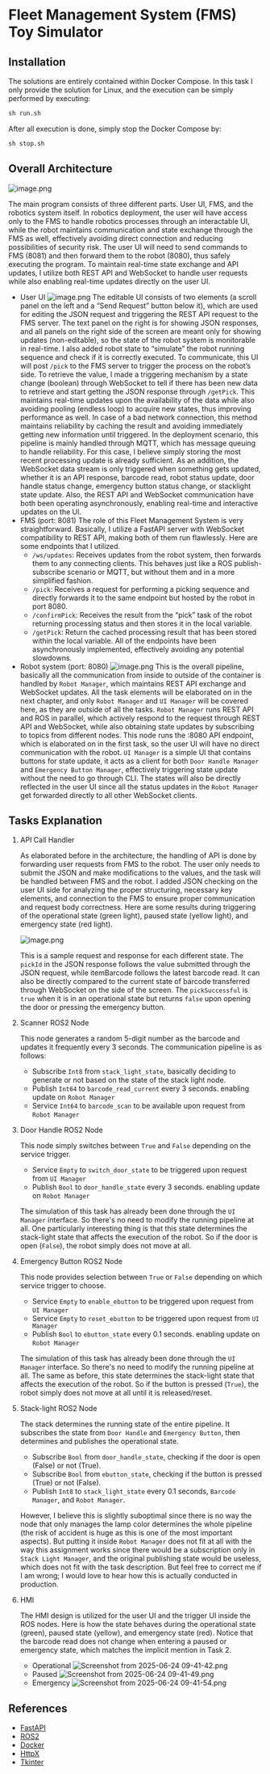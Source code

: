 # Fleet Management System (FMS) Toy Simulator

## Installation

The solutions are entirely contained within Docker Compose. In this task I only provide the solution for Linux, and the execution can be simply performed by executing:

```latex
sh run.sh
```

After all execution is done, simply stop the Docker Compose by:

```latex
sh stop.sh
```

## Overall Architecture

![image.png](figures/image.png)

The main program consists of three different parts. User UI, FMS, and the robotics system itself. In robotics deployment, the user will have access only to the FMS to handle robotics processes through an interactable UI, while the robot maintains communication and state exchange through the FMS as well, effectively avoiding direct connection and reducing possibilities of security risk. The user UI will need to send commands to FMS (8081) and then forward them to the robot (8080), thus safely executing the program. To maintain real-time state exchange and API updates, I utilize both REST API and WebSocket to handle user requests while also enabling real-time updates directly on the user UI.

- User UI
  ![image.png](figures/image%201.png)
  The editable UI consists of two elements (a scroll panel on the left and a “Send Request” button below it), which are used for editing the JSON request and triggering the REST API request to the FMS server. The text panel on the right is for showing JSON responses, and all panels on the right side of the screen are meant only for showing updates (non-editable), so the state of the robot system is monitorable in real-time. I also added robot state to “simulate” the robot running sequence and check if it is correctly executed.
  To communicate, this UI will post `/pick` to the FMS server to trigger the process on the robot’s side. To retrieve the value, I made a triggering mechanism by a state change (boolean) through WebSocket to tell if there has been new data to retrieve and start getting the JSON response through `/getPick`. This maintains real-time updates upon the availability of the data while also avoiding pooling (endless loop) to acquire new states, thus improving performance as well. In case of a bad network connection, this method maintains reliability by caching the result and avoiding immediately getting new information until triggered. In the deployment scenario, this pipeline is mainly handled through MQTT, which has message queuing to handle reliability. For this case, I believe simply storing the most recent processing update is already sufficient. As an addition, the WebSocket data stream is only triggered when something gets updated, whether it is an API response, barcode read, robot status update, door handle status change, emergency button status change, or stacklight state update. Also, the REST API and WebSocket communication have both been operating asynchronously, enabling real-time and interactive updates on the UI.
- FMS (port: 8081)
  The role of this Fleet Management System is very straightforward. Basically, I utilize a FastAPI server with WebSocket compatibility to REST API, making both of them run flawlessly. Here are some endpoints that I utilized.
  - `/ws/updates`: Receives updates from the robot system, then forwards them to any connecting clients. This behaves just like a ROS publish-subscribe scenario or MQTT, but without them and in a more simplified fashion.
  - `/pick`: Receives a request for performing a picking sequence and directly forwards it to the same endpoint but hosted by the robot in port 8080.
  - `/confirmPick`: Receives the result from the “pick” task of the robot returning processing status and then stores it in the local variable.
  - `/getPick`: Return the cached processing result that has been stored within the local variable.
    All of the endpoints have been asynchronously implemented, effectively avoiding any potential slowdowns.
- Robot system (port: 8080)
  ![image.png](figures/image%202.png)
  This is the overall pipeline, basically all the communication from inside to outside of the container is handled by `Robot Manager`, which maintains REST API exchange and WebSocket updates. All the task elements will be elaborated on in the next chapter, and only `Robot Manager` and `UI Manager` will be covered here, as they are outside of all the tasks.
  `Robot Manager` runs REST API and ROS in parallel, which actively respond to the request through REST API and WebSocket, while also obtaining state updates by subscribing to topics from different nodes. This node runs the :8080 API endpoint, which is elaborated on in the first task, so the user UI will have no direct communication with the robot.
  `UI Manager` is a simple UI that contains buttons for state update, it acts as a client for both `Door Handle Manager` and `Emergency Button Manager`, effectively triggering state update without the need to go through CLI. The states will also be directly reflected in the user UI since all the status updates in the `Robot Manager` get forwarded directly to all other WebSocket clients.

## Tasks Explanation

1. API Call Handler

   As elaborated before in the architecture, the handling of API is done by forwarding user requests from FMS to the robot. The user only needs to submit the JSON and make modifications to the values, and the task will be handled between FMS and the robot. I added JSON checking on the user UI side for analyzing the proper structuring, necessary key elements, and connection to the FMS to ensure proper communication and request body correctness. Here are some results during triggering of the operational state (green light), paused state (yellow light), and emergency state (red light).

   ![image.png](figures/image%203.png)

   This is a sample request and response for each different state. The `pickId` in the JSON response follows the value submitted through the JSON request, while itemBarcode follows the latest barcode read. It can also be directly compared to the current state of barcode transferred through WebSocket on the side of the screen. The `pickSuccessful` is `true` when it is in an operational state but returns `false` upon opening the door or pressing the emergency button.

2. Scanner ROS2 Node

   This node generates a random 5-digit number as the barcode and updates it frequently every 3 seconds. The communication pipeline is as follows:

   - Subscribe `Int8` from `stack_light_state`, basically deciding to generate or not based on the state of the stack light node.
   - Publish `Int64` to `barcode_read_current` every 3 seconds. enabling update on `Robot Manager`
   - Service `Int64` to `barcode_scan` to be available upon request from `Robot Manager`

3. Door Handle ROS2 Node

   This node simply switches between `True` and `False` depending on the service trigger.

   - Service `Empty` to `switch_door_state` to be triggered upon request from `UI Manager`
   - Publish `Bool` to `door_handle_state` every 3 seconds. enabling update on `Robot Manager`

   The simulation of this task has already been done through the `UI Manager` interface. So there's no need to modify the running pipeline at all. One particularly interesting thing is that this state determines the stack-light state that affects the execution of the robot. So if the door is open (`False`), the robot simply does not move at all.

4. Emergency Button ROS2 Node

   This node provides selection between `True` or `False` depending on which service trigger to choose.

   - Service `Empty` to `enable_ebutton` to be triggered upon request from `UI Manager`
   - Service `Empty` to `reset_ebutton` to be triggered upon request from `UI Manager`
   - Publish `Bool` to `ebutton_state` every 0.1 seconds. enabling update on `Robot Manager`

   The simulation of this task has already been done through the `UI Manager` interface. So there's no need to modify the running pipeline at all. The same as before, this state determines the stack-light state that affects the execution of the robot. So if the button is pressed (`True`), the robot simply does not move at all until it is released/reset.

5. Stack-light ROS2 Node

   The stack determines the running state of the entire pipeline. It subscribes the state from `Door Handle` and `Emergency Button`, then determines and publishes the operational state.

   - Subscribe `Bool` from `door_handle_state`, checking if the door is open (False) or not (True).
   - Subscribe `Bool` from `ebutton_state`, checking if the button is pressed (True) or not (False).
   - Publish `Int8` to `stack_light_state` every 0.1 seconds, `Barcode Manager`, and `Robot Manager`.

   However, I believe this is slightly suboptimal since there is no way the node that only manages the lamp color determines the whole pipeline (the risk of accident is huge as this is one of the most important aspects). But putting it inside `Robot Manager` does not fit at all with the way this assignment works since there would be a subscription only in `Stack Light Manager`, and the original publishing state would be useless, which does not fit with the task description. But feel free to correct me if I am wrong; I would love to hear how this is actually conducted in production.

6. HMI

   The HMI design is utilized for the user UI and the trigger UI inside the ROS nodes. Here is how the state behaves during the operational state (green), paused state (yellow), and emergency state (red). Notice that the barcode read does not change when entering a paused or emergency state, which matches the implicit mention in Task 2.

   - Operational
     ![Screenshot from 2025-06-24 09-41-42.png](figures/Screenshot_from_2025-06-24_09-41-42.png)
   - Paused
     ![Screenshot from 2025-06-24 09-41-49.png](figures/Screenshot_from_2025-06-24_09-41-49.png)
   - Emergency
     ![Screenshot from 2025-06-24 09-41-54.png](figures/Screenshot_from_2025-06-24_09-41-54.png)

## References

- [FastAPI](https://fastapi.tiangolo.com/)
- [ROS2](https://docs.ros.org/en/humble/index.html)
- [Docker](https://www.docker.com/)
- [HttpX](https://www.python-httpx.org/)
- [Tkinter](https://docs.python.org/3/library/tkinter.html)
